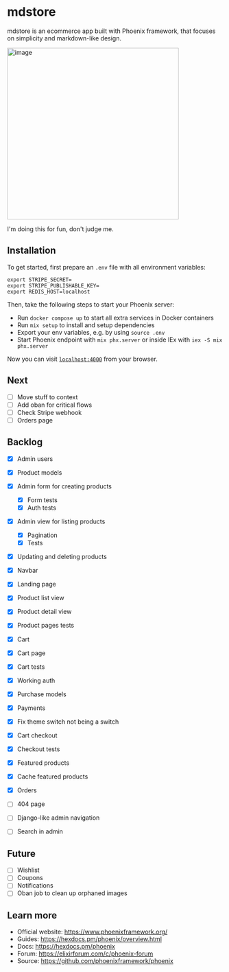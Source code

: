 # mdstore

mdstore is an ecommerce app built with Phoenix framework, that focuses on simplicity and markdown-like design.

<img width="400" height="400" alt="image" src="https://github.com/user-attachments/assets/d51c264f-c30f-41d8-b63a-bc448ad4430a" />

I'm doing this for fun, don't judge me.

## Installation

To get started, first prepare an `.env` file with all environment variables:

```
export STRIPE_SECRET=
export STRIPE_PUBLISHABLE_KEY=
export REDIS_HOST=localhost
```

Then, take the following steps to start your Phoenix server:

* Run `docker compose up` to start all extra services in Docker containers
* Run `mix setup` to install and setup dependencies
* Export your env variables, e.g. by using `source .env`
* Start Phoenix endpoint with `mix phx.server` or inside IEx with `iex -S mix phx.server`

Now you can visit [`localhost:4000`](http://localhost:4000) from your browser.

## Next

- [ ] Move stuff to context
- [ ] Add oban for critical flows
- [ ] Check Stripe webhook
- [ ] Orders page

## Backlog

- [x] Admin users
- [x] Product models
- [x] Admin form for creating products
  - [x] Form tests
  - [x] Auth tests
- [x] Admin view for listing products
  - [x] Pagination
  - [x] Tests
- [x] Updating and deleting products
- [x] Navbar
- [x] Landing page
- [x] Product list view
- [x] Product detail view
- [x] Product pages tests
- [x] Cart
- [x] Cart page
- [x] Cart tests
- [x] Working auth
- [x] Purchase models
- [x] Payments
- [x] Fix theme switch not being a switch
- [x] Cart checkout
- [x] Checkout tests
- [x] Featured products
- [x] Cache featured products
- [x] Orders

- [ ] 404 page
- [ ] Django-like admin navigation
- [ ] Search in admin

## Future

- [ ] Wishlist
- [ ] Coupons
- [ ] Notifications
- [ ] Oban job to clean up orphaned images

## Learn more

* Official website: https://www.phoenixframework.org/
* Guides: https://hexdocs.pm/phoenix/overview.html
* Docs: https://hexdocs.pm/phoenix
* Forum: https://elixirforum.com/c/phoenix-forum
* Source: https://github.com/phoenixframework/phoenix
